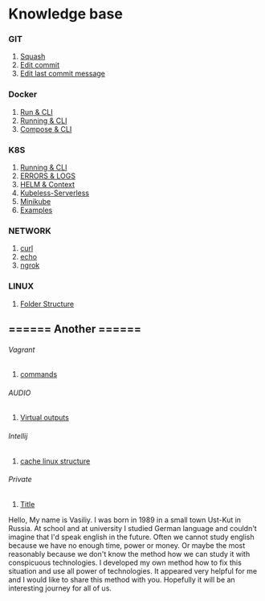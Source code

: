 # Knowledge base
### GIT
1. [Squash](./info/tools/git/squash.md)
1. [Edit commit](./info/tools/git/git-edit.md)
1. [Edit last commit message](./info/tools/git/change-message-last-commit.md)

### Docker

1. [Run & CLI](info/virtual/docker/commands/3.run/cli.md)
1. [Running & CLI ](info/virtual/docker/commands/4.manipulation/cli.md)
1. [Compose & CLI](info/virtual/docker/commands/1.compose/compose.md)

### K8S

1. [Running & CLI ](info/virtual/k8s/commands/3.manipulation/cli.md)
1. [ERRORS & LOGS](info/virtual/k8s/commands/2.errors&logs/errors&logs.md)
1. [HELM & Context](info/virtual/k8s/commands/1.helm&context/info.md)
1. [Kubeless-Serverless](./info/virtual/k8s/kubeless/serverless.md)
1. [Minikube](./info/virtual/k8s/kubeless/serverless.md)
1. [Examples](./info/virtual/k8s/examples)

### NETWORK
1. [curl](./info/network/curl/curl.md)
1. [echo](./info/network/echo/echo_network.md)
1. [ngrok](./info/network/ngrok/ngrok.md)


### LINUX

1. [Folder Structure ](info/os/linux/x.common/2.folder_structure/1.folder_structure.md)

## ====== Another ======
###### Vagrant
1. [commands](info/virtual/vagrant/info.md)

###### AUDIO
1. [Virtual outputs](./info/os/linux/ubuntu/audio/info.txt)
###### Intellij 
1. [cache linux structure](./info/tools/intellij/info.md)

###### Private 
1. [Title](./1.main/title.md)

Hello, My name is Vasiliy. 
I was born in 1989 in a small town Ust-Kut in Russia.
At school and at university I studied German language and couldn't imagine that I'd speak english in the future.
Often we cannot study english because we have no enough time, power or money. 
Or maybe the most reasonably because we don't know the method how we can study it with conspicuous technologies.
I developed my own method how to fix this situation and use all power of technologies.
It appeared very helpful for me and I would like to share this method with you. 
Hopefully it will be an interesting journey for all of us.